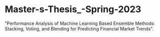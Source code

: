 # Master-s-Thesis_-Spring-2023
"Performance Analysis of Machine Learning Based Ensemble Methods: Stacking, Voting, and Blending for Predicting Financial Market Trends".
